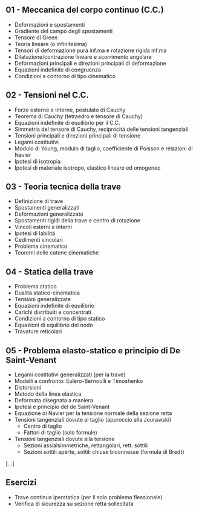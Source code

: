 ## 01 - Meccanica del corpo continuo (C.C.)
- Deformazioni e spostamenti
- Gradiente del campo degli spostamenti
- Tensore di Green
- Teoria lineare (o infinitesima)
- Tensori di deformazione pura inf.ma e rotazione rigida inf.ma
- Dilatazione/contrazione lineare e scorrimento angolare
- Deformazioni principali e direzioni principali di deformazione
- Equazioni indefinite di congruenza
- Condizioni a contorno di tipo cinematico

## 02 - Tensioni nel C.C.
- Forze esterne e interne, postulato di Cauchy
- Teorema di Cauchy (tetraedro e tensore di Cauchy)
- Equazioni indefinite di equilibrio per il C.C.
- Simmetria del tensore di Cauchy, reciprocità delle tensioni tangenziali
- Tensioni principali e direzioni principali di tensione
- Legami costitutivi
- Modulo di Young, modulo di taglio, coefficiente di Poisson e relazioni di Navier
- Ipotesi di isotropia
- Ipotesi di materiale isotropo, elastico lineare ed omogeneo

## 03 - Teoria tecnica della trave
- Definizione di trave
- Spostamenti generalizzati
- Deformazioni generalizzate
- Spostamenti rigidi della trave e centro di rotazione
- Vincoli esterni e interni
- Ipotesi di labilità
- Cedimenti vincolari
- Problema cinematico
- Teoremi delle catene cinematiche

## 04 - Statica della trave
- Problema statico
- Dualità statico-cinematica
- Tensioni generalizzate
- Equazioni indefinite di equilibrio
- Carichi distribuiti e concentrati
- Condizioni a contorno di tipo statico
- Equazioni di equilibrio del nodo
- Travature reticolari

## 05 - Problema elasto-statico e principio di De Saint-Venant
- Legami costitutivi generalizzati (per la trave)
- Modelli a confronto: Eulero-Bernoulli e Timoshenko
- Distorsioni
- Metodo della linea elastica
- Deformata disegnata a maniera
- Ipotesi e principio del de Saint-Venant
- Equazione di Navier per la tensione normale della sezione retta
- Tensioni tangenziali dovute al taglio (approccio alla Jourawski)
  - Centro di taglio
  - Fattori di taglio (solo formule)
- Tensioni tangenziali dovute alla torsione
  - Sezioni assialsimmetriche, rettangolari, rett. sottili
  - Sezioni sottili aperte, sottili chiuse biconnesse (formula di Bredt)

[...]

## Esercizi
- Trave continua iperstatica (per il solo problema flessionale)
- Verifica di sicurezza su sezione retta sollecitata
